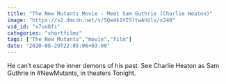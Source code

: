 ```yaml
---
title: "The New Mutants Movie - Meet Sam Guthrie (Charlie Heaton)"
image: "https://s2.dmcdn.net/v/SQe4k1VISltwAhUlv/x240"
vid_id: "x7vu8fi"
categories: "shortfilms"
tags: ["The New Mutants","movie","film"]
date: "2020-08-29T22:05:06+03:00"
---
```

He can’t escape the inner demons of his past. See Charlie Heaton as Sam Guthrie in #NewMutants, in theaters Tonight.
